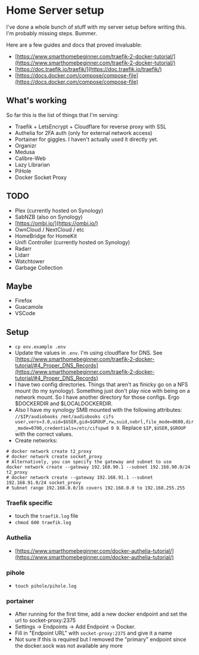 # Home Server setup

I've done a whole bunch of stuff with my server setup before writing this.  I'm probably missing steps. Bummer.

Here are a few guides and docs that proved invaluable:
* [https://www.smarthomebeginner.com/traefik-2-docker-tutorial/](https://www.smarthomebeginner.com/traefik-2-docker-tutorial/)
* [https://doc.traefik.io/traefik/](https://doc.traefik.io/traefik/) 
* [https://docs.docker.com/compose/compose-file](https://docs.docker.com/compose/compose-file)

## What's working

So far this is the list of things that I'm serving:
* Traefik + LetsEncrypt + Cloudflare for reverse proxy with SSL
* Authelia for 2FA auth (only for external network access)
* Portainer for giggles.  I haven't actually used it directly yet.
* Organizr
* Medusa
* Calibre-Web
* Lazy Librarian
* PiHole
* Docker Socket Proxy

## TODO

* Plex (currently hosted on Synology)
* SabNZB (also on Synology)
* [https://ombi.io/](https://ombi.io/)
* OwnCloud / NextCloud / etc
* HomeBridge for HomeKit
* Unifi Controller (currently hosted on Synology)
* Radarr
* Lidarr
* Watchtower
* Garbage Collection

## Maybe

* Firefox
* Guacamole
* VSCode

## Setup

* `cp env.example .env`
* Update the values in `.env`.  I'm using cloudflare for DNS.  See [https://www.smarthomebeginner.com/traefik-2-docker-tutorial/#4_Proper_DNS_Records](https://www.smarthomebeginner.com/traefik-2-docker-tutorial/#4_Proper_DNS_Records)
* I have two config directories.  Things that aren't as finicky go on a NFS mount (to my synology).  Something just don't play nice with being on a network mount.  So I have another directory for those configs.  Ergo $DOCKERDIR and $LOCALDOCKERDIR.
* Also I have my synology SMB mounted with the following attributes: `//$IP/audiobooks /mnt/audiobooks cifs user,vers=3.0,uid=$USER,gid=$GROUP,rw,suid,nobrl,file_mode=0600,dir_mode=0700,credentials=/etc/cifspwd 0 0`.  Replace `$IP,$USER,$GROUP` with the correct values.
* Create networks:   
```
# docker network create t2_proxy
# docker network create socket_proxy
# Alternatively, you can specify the gateway and subnet to use
docker network create --gateway 192.168.90.1 --subnet 192.168.90.0/24 t2_proxy
# docker network create --gateway 192.168.91.1 --subnet 192.168.91.0/24 socket_proxy
# Subnet range 192.168.0.0/16 covers 192.168.0.0 to 192.168.255.255
```

### Traefik specific

* touch the `traefik.log` file
* `chmod 600 traefik.log`

### Authelia

* [https://www.smarthomebeginner.com/docker-authelia-tutorial/](https://www.smarthomebeginner.com/docker-authelia-tutorial/)

### pihole

* `touch pihole/pihole.log`

### portainer

* After running for the first time, add a new docker endpoint and set the url to socket-proxy:2375
* Settings -> Endpoints -> Add Endpoint -> Docker.
* Fill in "Endpoint URL" with `socket-proxy:2375` and give it a name
* Not sure if this is required but I removed the "primary" endpoint since the docker.sock was not available any more
